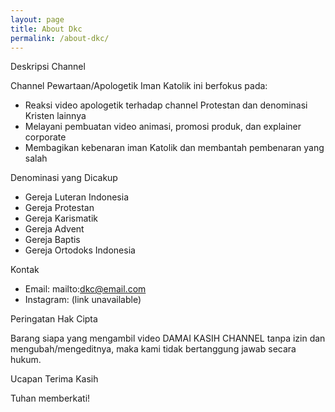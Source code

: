 ```yaml
---
layout: page
title: About Dkc
permalink: /about-dkc/
---
```



Deskripsi Channel

Channel Pewartaan/Apologetik Iman Katolik ini berfokus pada:

- Reaksi video apologetik terhadap channel Protestan dan denominasi Kristen lainnya
- Melayani pembuatan video animasi, promosi produk, dan explainer corporate
- Membagikan kebenaran iman Katolik dan membantah pembenaran yang salah

Denominasi yang Dicakup

- Gereja Luteran Indonesia
- Gereja Protestan
- Gereja Karismatik
- Gereja Advent
- Gereja Baptis
- Gereja Ortodoks Indonesia

Kontak

- Email: mailto:dkc@email.com
- Instagram: (link unavailable)

Peringatan Hak Cipta

Barang siapa yang mengambil video DAMAI KASIH CHANNEL tanpa izin dan mengubah/mengeditnya, maka kami tidak bertanggung jawab secara hukum.

Ucapan Terima Kasih

Tuhan memberkati!
